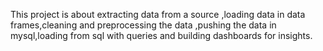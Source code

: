 This project is about extracting data from a source ,loading data in data frames,cleaning and preprocessing the data ,pushing the data in mysql,loading from sql with queries and building  dashboards for insights.
